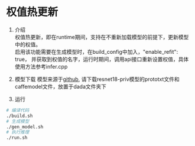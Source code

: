 # 权值热更新
1. 介绍   
权值热更新，即在runtime期间，支持在不重新加载模型的前提下，更新模型中的权值。   
启用该功能需要在生成模型时，在build_config中加入，"enable_refit": true， 并获取到权值的名字，运行时期间，调用api接口重新设置权值，具体使用方法参考infer.cpp

2. 模型下载
模型来源于[github](https://github.com/soeaver/caffe-model), 请下载resnet18-priv模型的prototxt文件和caffemodel文件，放置于dada文件夹下

3. 运行
```bash
# 编译代码
./build.sh
# 生成模型
./gen_model.sh
# 执行推理
./run.sh
```
